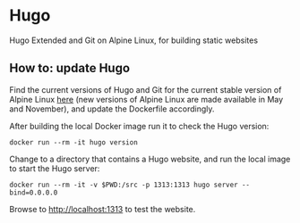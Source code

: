 # Hugo

Hugo Extended and Git on Alpine Linux, for building static websites

## How to: update Hugo

Find the current versions of Hugo and Git for the current stable version of 
Alpine Linux [here](https://pkgs.alpinelinux.org/packages) (new versions of 
Alpine Linux are made available in May and November), and update the Dockerfile 
accordingly.

After building the local Docker image run it to check the Hugo version:

```
docker run --rm -it hugo version
```

Change to a directory that contains a Hugo website, and run the local image to 
start the Hugo server:

```
docker run --rm -it -v $PWD:/src -p 1313:1313 hugo server --bind=0.0.0.0
```

Browse to <http://localhost:1313> to test the website.
